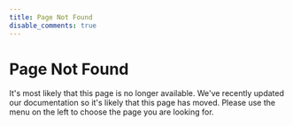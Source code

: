 ```yaml
---
title: Page Not Found
disable_comments: true
---
```


# Page Not Found

It's most likely that this page is no longer available. We've recently updated our documentation so it's likely that this page has moved. Please use the menu on the left to choose the page you are looking for.